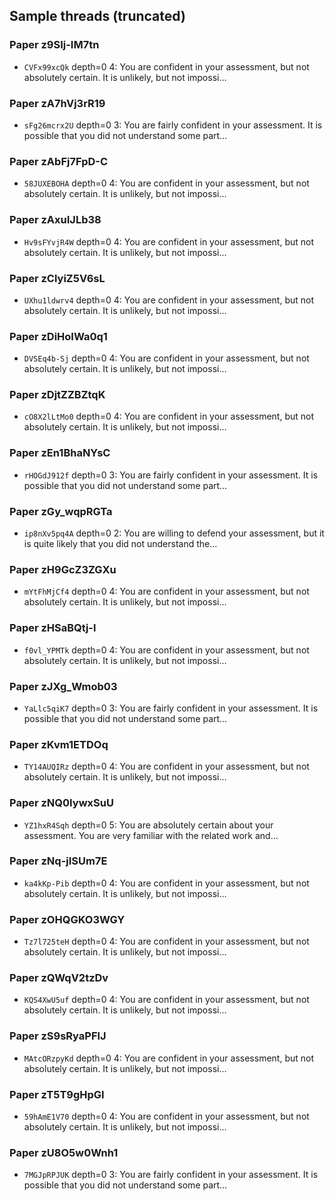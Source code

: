 ## Sample threads (truncated)

### Paper z9SIj-IM7tn
- `CVFx99xcQk` depth=0  4: You are confident in your assessment, but not absolutely certain. It is unlikely, but not impossi…

### Paper zA7hVj3rR19
- `sFg26mcrx2U` depth=0  3: You are fairly confident in your assessment. It is possible that you did not understand some part…

### Paper zAbFj7FpD-C
- `58JUXEBOHA` depth=0  4: You are confident in your assessment, but not absolutely certain. It is unlikely, but not impossi…

### Paper zAxuIJLb38
- `Hv9sFYvjR4W` depth=0  4: You are confident in your assessment, but not absolutely certain. It is unlikely, but not impossi…

### Paper zClyiZ5V6sL
- `UXhu1ldwrv4` depth=0  4: You are confident in your assessment, but not absolutely certain. It is unlikely, but not impossi…

### Paper zDiHoIWa0q1
- `DVSEq4b-Sj` depth=0  4: You are confident in your assessment, but not absolutely certain. It is unlikely, but not impossi…

### Paper zDjtZZBZtqK
- `cO8X2lLtMo0` depth=0  4: You are confident in your assessment, but not absolutely certain. It is unlikely, but not impossi…

### Paper zEn1BhaNYsC
- `rHOGdJ912f` depth=0  3: You are fairly confident in your assessment. It is possible that you did not understand some part…

### Paper zGy_wqpRGTa
- `ip8nXv5pq4A` depth=0  2: You are willing to defend your assessment, but it is quite likely that you did not understand the…

### Paper zH9GcZ3ZGXu
- `mYtFhMjCf4` depth=0  4: You are confident in your assessment, but not absolutely certain. It is unlikely, but not impossi…

### Paper zHSaBQtj-l
- `f0vl_YPMTk` depth=0  4: You are confident in your assessment, but not absolutely certain. It is unlikely, but not impossi…

### Paper zJXg_Wmob03
- `YaLlc5qiK7` depth=0  3: You are fairly confident in your assessment. It is possible that you did not understand some part…

### Paper zKvm1ETDOq
- `TY14AUQIRz` depth=0  4: You are confident in your assessment, but not absolutely certain. It is unlikely, but not impossi…

### Paper zNQ0IywxSuU
- `YZ1hxR4Sqh` depth=0  5: You are absolutely certain about your assessment. You are very familiar with the related work and…

### Paper zNq-jISUm7E
- `ka4kKp-Pib` depth=0  4: You are confident in your assessment, but not absolutely certain. It is unlikely, but not impossi…

### Paper zOHQGKO3WGY
- `Tz7l725teH` depth=0  4: You are confident in your assessment, but not absolutely certain. It is unlikely, but not impossi…

### Paper zQWqV2tzDv
- `KQS4XwU5uf` depth=0  4: You are confident in your assessment, but not absolutely certain. It is unlikely, but not impossi…

### Paper zS9sRyaPFlJ
- `MAtcORzpyKd` depth=0  4: You are confident in your assessment, but not absolutely certain. It is unlikely, but not impossi…

### Paper zT5T9gHpGI
- `59hAmE1V70` depth=0  4: You are confident in your assessment, but not absolutely certain. It is unlikely, but not impossi…

### Paper zU8O5w0Wnh1
- `7MGJpRPJUK` depth=0  3: You are fairly confident in your assessment. It is possible that you did not understand some part…

